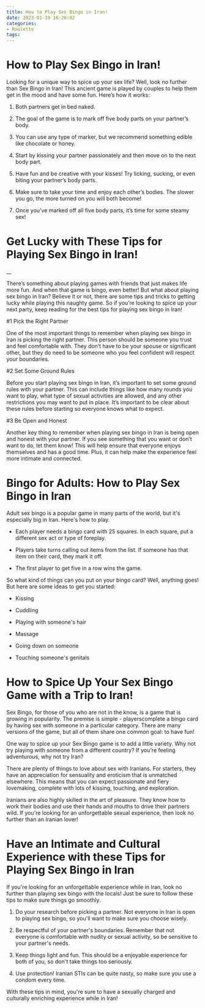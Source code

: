 ```yaml
---
title: How to Play Sex Bingo in Iran!
date: 2023-01-19 16:26:02
categories:
- Roulette
tags:
---
```



#  How to Play Sex Bingo in Iran!

Looking for a unique way to spice up your sex life? Well, look no further than Sex Bingo in Iran! This ancient game is played by couples to help them get in the mood and have some fun. Here’s how it works:

1. Both partners get in bed naked.

2. The goal of the game is to mark off five body parts on your partner’s body.

3. You can use any type of marker, but we recommend something edible like chocolate or honey.

4. Start by kissing your partner passionately and then move on to the next body part.

5. Have fun and be creative with your kisses! Try licking, sucking, or even biting your partner’s body parts.

6. Make sure to take your time and enjoy each other’s bodies. The slower you go, the more turned on you will both become!

7. Once you’ve marked off all five body parts, it’s time for some steamy sex!

#  Get Lucky with These Tips for Playing Sex Bingo in Iran!

__

There’s something about playing games with friends that just makes life more fun. And when that game is bingo, even better! But what about playing sex bingo in Iran? Believe it or not, there are some tips and tricks to getting lucky while playing this naughty game. So if you’re looking to spice up your next party, keep reading for the best tips for playing sex bingo in Iran!

#1 Pick the Right Partner

One of the most important things to remember when playing sex bingo in Iran is picking the right partner. This person should be someone you trust and feel comfortable with. They don’t have to be your spouse or significant other, but they do need to be someone who you feel confident will respect your boundaries.

#2 Set Some Ground Rules

Before you start playing sex bingo in Iran, it’s important to set some ground rules with your partner. This can include things like how many rounds you want to play, what type of sexual activities are allowed, and any other restrictions you may want to put in place. It’s important to be clear about these rules before starting so everyone knows what to expect.

#3 Be Open and Honest

Another key thing to remember when playing sex bingo in Iran is being open and honest with your partner. If you see something that you want or don’t want to do, let them know! This will help ensure that everyone enjoys themselves and has a good time. Plus, it can help make the experience feel more intimate and connected.

#  Bingo for Adults: How to Play Sex Bingo in Iran

Adult sex bingo is a popular game in many parts of the world, but it's especially big in Iran. Here's how to play.

* Each player needs a bingo card with 25 squares. In each square, put a different sex act or type of foreplay.

* Players take turns calling out items from the list. If someone has that item on their card, they mark it off.

* The first player to get five in a row wins the game.

So what kind of things can you put on your bingo card? Well, anything goes! But here are some ideas to get you started:

* Kissing

* Cuddling

* Playing with someone's hair

* Massage

* Going down on someone

* Touching someone's genitals

#  How to Spice Up Your Sex Bingo Game with a Trip to Iran!

Sex Bingo, for those of you who are not in the know, is a game that is growing in popularity. The premise is simple - playerscomplete a bingo card by having sex with someone in a particular category. There are many versions of the game, but all of them share one common goal: to have fun!

One way to spice up your Sex Bingo game is to add a little variety. Why not try playing with someone from a different country? If you're feeling adventurous, why not try Iran?

There are plenty of things to love about sex with Iranians. For starters, they have an appreciation for sensuality and eroticism that is unmatched elsewhere. This means that you can expect passionate and fiery lovemaking, complete with lots of kissing, touching, and exploration.

Iranians are also highly skilled in the art of pleasure. They know how to work their bodies and use their hands and mouths to drive their partners wild. If you're looking for an unforgettable sexual experience, then look no further than an Iranian lover!

#  Have an Intimate and Cultural Experience with these Tips for Playing Sex Bingo in Iran

If you're looking for an unforgettable experience while in Iran, look no further than playing sex bingo with the locals! Just be sure to follow these tips to make sure things go smoothly.

1. Do your research before picking a partner. Not everyone in Iran is open to playing sex bingo, so you'll want to make sure you choose wisely.

2. Be respectful of your partner's boundaries. Remember that not everyone is comfortable with nudity or sexual activity, so be sensitive to your partner's needs.

3. Keep things light and fun. This should be a enjoyable experience for both of you, so don't take things too seriously.

4. Use protection! Iranian STIs can be quite nasty, so make sure you use a condom every time.

With these tips in mind, you're sure to have a sexually charged and culturally enriching experience while in Iran!